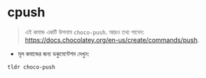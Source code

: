 # cpush

> এই কমান্ড একটি উপনাম `choco-push`.
> আরও তথ্য পাবেন: <https://docs.chocolatey.org/en-us/create/commands/push>.

- মূল কমান্ডের জন্য ডকুমেন্টেশন দেখুন:

`tldr choco-push`
